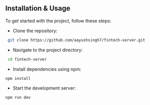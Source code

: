 ## Installation & Usage

To get started with the project, follow these steps:

- Clone the repository:

```bash
 git clone https://github.com/aayushsingh7/fintech-server.git
```

- Navigate to the project directory:

```bash
 cd fintech-server
```

- Install dependencies using npm:

```bash
npm install
```

- Start the development server:

```bash
npm run dev
```
